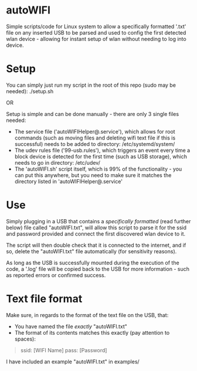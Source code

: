 # autoWIFI

Simple scripts/code for Linux system to allow a specifically formatted '.txt' file on any inserted USB to be parsed and used to config the first detected wlan device - allowing for instant setup of wlan without needing to log into device.

# Setup

You can simply just run my script in the root of this repo (sudo may be needed): ./setup.sh

OR

Setup is simple and can be done manually - there are only 3 single files needed:
  - The service file ('autoWIFIHelper@.service'), which allows for root commands (such as moving files and deleting wifi text file if this is successful) needs to be added to directory: /etc/systemd/system/
  - The udev rules file ('99-usb.rules'), which triggers an event every time a block device is detected for the first time (such as USB storage), which needs to go in directory: /etc/udev/
  - The 'autoWIFI.sh' script itself, which is 99% of the functionality - you can put this anywhere, but you need to make sure it matches the directory listed in 'autoWIFIHelper@.service'

# Use

Simply plugging in a USB that contains a *specifically formatted* (read further below) file called "autoWIFI.txt", will allow this script to parse it for the ssid and password provided and connect the first discovered wlan device to it.

The script will then double check that it is connected to the internet, and if so, delete the "autoWIFI.txt" file automatically (for sensitivity reasons).

As long as the USB is successfully mounted during the execution of the code, a '.log' file will be copied back to the USB for more information - such as reported errors or confirmed success.

# Text file format

Make sure, in regards to the format of the text file on the USB, that:
  - You have named the file *exactly* "autoWIFI.txt"
  - The format of its contents matches this exactly (pay attention to spaces):
  >ssid: [WIFI Name]
  >pass: [Password]

I have included an example "autoWIFI.txt" in examples/
